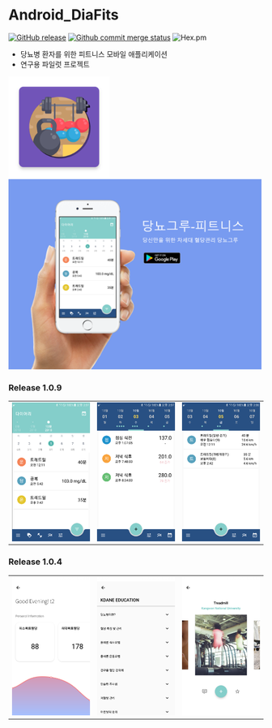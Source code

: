 # Android_DiaFits
[![GitHub release](https://img.shields.io/badge/%20release-1.0.9-blue.svg)](https://github.com/JAICHANGPARK/Android_DiaFits/releases)
[![Github commit merge status](https://img.shields.io/github/commit-status/badges/shields/master/5d4ab86b1b5ddfb3c4a70a70bd19932c52603b8c.svg)](https://github.com/JAICHANGPARK/Android_DiaFits)
![Hex.pm](https://img.shields.io/hexpm/l/plug.svg)


-  당뇨병 환자를 위한 피트니스 모바일 애플리케이션
-  연구용 파일럿 프로젝트 

<img src="https://github.com/JAICHANGPARK/Android_DiaFits/blob/master/source/icons/playstore/icon.png" width="200">
<img src="https://github.com/JAICHANGPARK/Android_DiaFits/blob/master/source/img/playstore/mockup-images/mockup.png" width="500">


### Release 1.0.9

<div style="text-align: center"><table><tr>
<td style="text-align: center">
<img src="https://github.com/JAICHANGPARK/Android_DiaFits/blob/master/source/img/app/device-2018-10-05-150726.png" width="200">
</td>
<td style="text-align: center">
<img src="https://github.com/JAICHANGPARK/Android_DiaFits/blob/master/source/img/app/device-2018-10-05-150757.png" width="200">
</td>
<td style="text-align: center">
<img src="https://github.com/JAICHANGPARK/Android_DiaFits/blob/master/source/img/app/device-2018-10-05-150819.png" width="200">
</td>
</td>
</tr>
</table>
</div>

### Release 1.0.4

<div style="text-align: center"><table><tr>
<td style="text-align: center">
<img src="https://github.com/JAICHANGPARK/Android_DiaFits/blob/master/source/img/app/device-2018-10-05-170519.png" width="200">
</td>
<td style="text-align: center">
<img src="https://github.com/JAICHANGPARK/Android_DiaFits/blob/master/source/img/app/device-2018-10-05-170323.png" width="200">
</td>
<td style="text-align: center">
<img src="https://github.com/JAICHANGPARK/Android_DiaFits/blob/master/source/img/app/device-2018-10-05-150850.png" width="200">
</td>
</td>
</tr>
</table>
</div>
